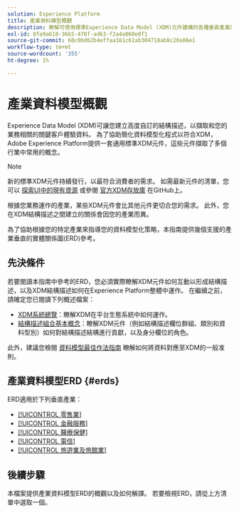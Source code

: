 ```yaml
---
solution: Experience Platform
title: 產業資料模型概觀
description: 瞭解可使用標準Experience Data Model (XDM)元件建構的各種垂直產業的標準化資料模型。
exl-id: 8fa9a610-36b5-470f-ad63-f2a4a060e0f1
source-git-commit: 60c0bd62b4effaa161c61ab304718ab8c20a06e1
workflow-type: tm+mt
source-wordcount: '355'
ht-degree: 1%

---
```


# 產業資料模型概觀

Experience Data Model (XDM)可讓您建立高度自訂的結構描述，以擷取和您的業務相關的關鍵客戶體驗資料。 為了協助簡化資料模型化程式以符合XDM，Adobe Experience Platform提供一套通用標準XDM元件，這些元件擷取了多個行業中常用的概念。

>[!NOTE]
>
>新的標準XDM元件持續發行，以最符合消費者的需求。 如需最新元件的清單，您可以 [探索UI中的現有資源](../../ui/explore.md) 或參閱 [官方XDM存放庫](https://github.com/adobe/xdm/tree/master/components) 在GitHub上。

根據您業務運作的產業，某些XDM元件會比其他元件更切合您的需求。 此外，您在XDM結構描述之間建立的關係會因您的產業而異。

為了協助根據您的特定產業來指導您的資料模型化策略，本指南提供幾個支援的產業垂直的實體關係圖(ERD)參考。

## 先決條件

若要閱讀本指南中參考的ERD，您必須實際瞭解XDM元件如何互動以形成結構描述，以及XDM結構描述如何在Experience Platform整體中運作。 在繼續之前，請確定您已閱讀下列概述檔案：

* [XDM系統總覽](../../home.md)：瞭解XDM在平台生態系統中如何運作。
* [結構描述組合基本概念](../../schema/composition.md)：瞭解XDM元件（例如結構描述欄位群組、類別和資料型別）如何對結構描述結構進行貢獻，以及身分欄位的角色。

此外，建議您檢閱 [資料模型最佳作法指南](../../schema/best-practices.md) 瞭解如何將資料對應至XDM的一般准則。

## 產業資料模型ERD {#erds}

ERD適用於下列垂直產業：

* [[!UICONTROL 零售業]](./retail.md)
* [[!UICONTROL 金融服務]](./financial.md)
* [[!UICONTROL 醫療保健]](./healthcare.md)
* [[!UICONTROL 電信]](./telecom.md)
* [[!UICONTROL 旅遊業及旅館業]](./travel-hospitality.md)

## 後續步驟

本檔案提供產業資料模型ERD的概觀以及如何解譯。 若要檢視ERD，請從上方清單中選取一個。

